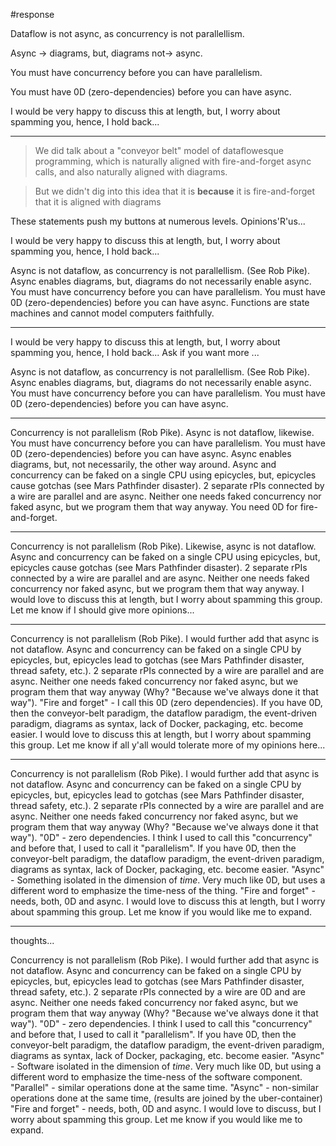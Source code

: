 #response

Dataflow is not async, as concurrency is not parallellism.

Async -> diagrams, but, diagrams not-> async.


You must have concurrency before you can have parallelism.

You must have 0D (zero-dependencies) before you can have async.

I would be very happy to discuss this at length, but, I worry about spamming you, hence, I hold back...

---
> We did talk about a "conveyor belt" model of dataflowesque programming, which is naturally aligned with fire-and-forget async calls, and also naturally aligned with diagrams.

> But we didn't dig into this idea that it is **because** it is fire-and-forget that it is aligned with diagrams

These statements push my buttons at numerous levels.  Opinions'R'us...

I would be very happy to discuss this at length, but, I worry about spamming you, hence, I hold back...

Async is not dataflow, as concurrency is not parallellism.  (See Rob Pike).
Async enables diagrams, but, diagrams do not necessarily enable async.
You must have concurrency before you can have parallelism.
You must have 0D (zero-dependencies) before you can have async.
Functions are state machines and cannot model computers faithfully.

---
I would be very happy to discuss this at length, but, I worry about spamming you, hence, I hold back...  Ask if you want more ...

Async is not dataflow, as concurrency is not parallellism.  (See Rob Pike).
Async enables diagrams, but, diagrams do not necessarily enable async.
You must have concurrency before you can have parallelism.
You must have 0D (zero-dependencies) before you can have async.

---

Concurrency is not parallelism (Rob Pike).
Async is not dataflow, likewise.
You must have concurrency before you can have parallelism.
You must have 0D (zero-dependencies) before you can have async.
Async enables diagrams, but, not necessarily, the other way around.
Async and concurrency can be faked on a single CPU using epicycles, but, epicycles cause gotchas (see Mars Pathfinder disaster).
2 separate rPIs connected by a wire are parallel and are async.  Neither one needs faked concurrency nor faked async, but we program them that way anyway.
You need 0D for fire-and-forget.

---

Concurrency is not parallelism (Rob Pike).
Likewise, async is not dataflow.
Async and concurrency can be faked on a single CPU using epicycles, but, epicycles cause gotchas (see Mars Pathfinder disaster).
2 separate rPIs connected by a wire are parallel and are async.  Neither one needs faked concurrency nor faked async, but we program them that way anyway.
I would love to discuss this at length, but I worry about spamming this group.  Let me know if I should give more opinions...

---
Concurrency is not parallelism (Rob Pike).
I would further add that async is not dataflow.
Async and concurrency can be faked on a single CPU by epicycles, but, epicycles lead to gotchas (see Mars Pathfinder disaster, thread safety, etc.).
2 separate rPIs connected by a wire are parallel and are async.  Neither one needs faked concurrency nor faked async, but we program them that way anyway (Why?  "Because we've always done it that way").
"Fire and forget" - I call this 0D (zero dependencies).  If you have 0D, then the conveyor-belt paradigm, the dataflow paradigm, the event-driven paradigm, diagrams as syntax, lack of Docker, packaging, etc. become easier.
I would love to discuss this at length, but I worry about spamming this group.  Let me know if all y'all would tolerate more of my opinions here...

---
Concurrency is not parallelism (Rob Pike).
I would further add that async is not dataflow.
Async and concurrency can be faked on a single CPU by epicycles, but, epicycles lead to gotchas (see Mars Pathfinder disaster, thread safety, etc.).
2 separate rPIs connected by a wire are parallel and are async.  Neither one needs faked concurrency nor faked async, but we program them that way anyway (Why?  "Because we've always done it that way").
"0D" - zero dependencies.  I think I used to call this "concurrency" and before that, I used to call it "parallelism".  If you have 0D, then the conveyor-belt paradigm, the dataflow paradigm, the event-driven paradigm, diagrams as syntax, lack of Docker, packaging, etc. become easier.
"Async" - Something isolated in the dimension of *time*.  Very much like 0D, but uses a different word to emphasize the time-ness of the thing.
"Fire and forget" - needs, both, 0D and async.
I would love to discuss this at length, but I worry about spamming this group.  Let me know if you would like me to expand.

---

thoughts...

Concurrency is not parallelism (Rob Pike).
I would further add that async is not dataflow.
Async and concurrency can be faked on a single CPU by epicycles, but, epicycles lead to gotchas (see Mars Pathfinder disaster, thread safety, etc.).
2 separate rPIs connected by a wire are 0D and are async.  Neither one needs faked concurrency nor faked async, but we program them that way anyway (Why?  "Because we've always done it that way").
"0D" - zero dependencies.  I think I used to call this "concurrency" and before that, I used to call it "parallelism".  If you have 0D, then the conveyor-belt paradigm, the dataflow paradigm, the event-driven paradigm, diagrams as syntax, lack of Docker, packaging, etc. become easier.
"Async" - Software isolated in the dimension of *time*.  Very much like 0D, but using a different word to emphasize the time-ness of the software component.
"Parallel" - similar operations done at the same time.
"Async" - non-similar operations done at the same time, (results are joined by the uber-container)
"Fire and forget" - needs, both, 0D and async.
I would love to discuss, but I worry about spamming this group.  Let me know if you would like me to expand.